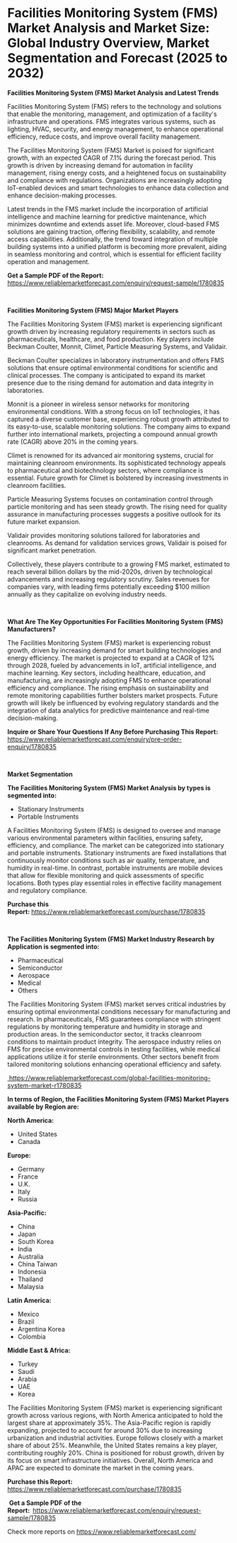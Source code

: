 <p><h1>Facilities Monitoring System (FMS) Market Analysis and Market Size: Global Industry Overview, Market Segmentation and Forecast (2025 to 2032)</h1></p><p><strong>Facilities Monitoring System (FMS) Market Analysis and Latest Trends</strong></p>
<p><p>Facilities Monitoring System (FMS) refers to the technology and solutions that enable the monitoring, management, and optimization of a facility's infrastructure and operations. FMS integrates various systems, such as lighting, HVAC, security, and energy management, to enhance operational efficiency, reduce costs, and improve overall facility management.</p><p>The Facilities Monitoring System (FMS) Market is poised for significant growth, with an expected CAGR of 7.1% during the forecast period. This growth is driven by increasing demand for automation in facility management, rising energy costs, and a heightened focus on sustainability and compliance with regulations. Organizations are increasingly adopting IoT-enabled devices and smart technologies to enhance data collection and enhance decision-making processes.</p><p>Latest trends in the FMS market include the incorporation of artificial intelligence and machine learning for predictive maintenance, which minimizes downtime and extends asset life. Moreover, cloud-based FMS solutions are gaining traction, offering flexibility, scalability, and remote access capabilities. Additionally, the trend toward integration of multiple building systems into a unified platform is becoming more prevalent, aiding in seamless monitoring and control, which is essential for efficient facility operation and management.</p></p>
<p><strong>Get a Sample PDF of the Report:&nbsp;</strong> <a href="https://www.reliablemarketforecast.com/enquiry/request-sample/1780835?utm_campaign=2949&utm_medium=2&utm_source=Github&utm_content=ia&utm_term=11032025&utm_id=facilities-monitoring-system-fms">https://www.reliablemarketforecast.com/enquiry/request-sample/1780835</a></p>
<p>&nbsp;</p>
<p><strong>Facilities Monitoring System (FMS) Major Market Players</strong></p>
<p><p>The Facilities Monitoring System (FMS) market is experiencing significant growth driven by increasing regulatory requirements in sectors such as pharmaceuticals, healthcare, and food production. Key players include Beckman Coulter, Monnit, Climet, Particle Measuring Systems, and Validair.</p><p>Beckman Coulter specializes in laboratory instrumentation and offers FMS solutions that ensure optimal environmental conditions for scientific and clinical processes. The company is anticipated to expand its market presence due to the rising demand for automation and data integrity in laboratories.</p><p>Monnit is a pioneer in wireless sensor networks for monitoring environmental conditions. With a strong focus on IoT technologies, it has captured a diverse customer base, experiencing robust growth attributed to its easy-to-use, scalable monitoring solutions. The company aims to expand further into international markets, projecting a compound annual growth rate (CAGR) above 20% in the coming years.</p><p>Climet is renowned for its advanced air monitoring systems, crucial for maintaining cleanroom environments. Its sophisticated technology appeals to pharmaceutical and biotechnology sectors, where compliance is essential. Future growth for Climet is bolstered by increasing investments in cleanroom facilities.</p><p>Particle Measuring Systems focuses on contamination control through particle monitoring and has seen steady growth. The rising need for quality assurance in manufacturing processes suggests a positive outlook for its future market expansion.</p><p>Validair provides monitoring solutions tailored for laboratories and cleanrooms. As demand for validation services grows, Validair is poised for significant market penetration.</p><p>Collectively, these players contribute to a growing FMS market, estimated to reach several billion dollars by the mid-2020s, driven by technological advancements and increasing regulatory scrutiny. Sales revenues for companies vary, with leading firms potentially exceeding $100 million annually as they capitalize on evolving industry needs.</p></p>
<p>&nbsp;</p>
<p><strong>What Are The Key Opportunities For Facilities Monitoring System (FMS) Manufacturers?</strong></p>
<p><p>The Facilities Monitoring System (FMS) market is experiencing robust growth, driven by increasing demand for smart building technologies and energy efficiency. The market is projected to expand at a CAGR of 12% through 2028, fueled by advancements in IoT, artificial intelligence, and machine learning. Key sectors, including healthcare, education, and manufacturing, are increasingly adopting FMS to enhance operational efficiency and compliance. The rising emphasis on sustainability and remote monitoring capabilities further bolsters market prospects. Future growth will likely be influenced by evolving regulatory standards and the integration of data analytics for predictive maintenance and real-time decision-making.</p></p>
<p><strong>Inquire or Share Your Questions If Any Before Purchasing This Report:</strong> <a href="https://www.reliablemarketforecast.com/enquiry/pre-order-enquiry/1780835?utm_campaign=2949&utm_medium=2&utm_source=Github&utm_content=ia&utm_term=11032025&utm_id=facilities-monitoring-system-fms">https://www.reliablemarketforecast.com/enquiry/pre-order-enquiry/1780835</a></p>
<p>&nbsp;</p>
<p><strong>Market Segmentation</strong></p>
<p><strong>The Facilities Monitoring System (FMS) Market Analysis by types is segmented into:</strong></p>
<p><ul><li>Stationary Instruments</li><li>Portable Instruments</li></ul></p>
<p><p>A Facilities Monitoring System (FMS) is designed to oversee and manage various environmental parameters within facilities, ensuring safety, efficiency, and compliance. The market can be categorized into stationary and portable instruments. Stationary instruments are fixed installations that continuously monitor conditions such as air quality, temperature, and humidity in real-time. In contrast, portable instruments are mobile devices that allow for flexible monitoring and quick assessments of specific locations. Both types play essential roles in effective facility management and regulatory compliance.</p></p>
<p><strong>Purchase this Report:&nbsp;</strong><a href="https://www.reliablemarketforecast.com/purchase/1780835?utm_campaign=2949&utm_medium=2&utm_source=Github&utm_content=ia&utm_term=11032025&utm_id=facilities-monitoring-system-fms">https://www.reliablemarketforecast.com/purchase/1780835</a></p>
<p>&nbsp;</p>
<p><strong>The Facilities Monitoring System (FMS) Market Industry Research by Application is segmented into:</strong></p>
<p><ul><li>Pharmaceutical</li><li>Semiconductor</li><li>Aerospace</li><li>Medical</li><li>Others</li></ul></p>
<p><p>The Facilities Monitoring System (FMS) market serves critical industries by ensuring optimal environmental conditions necessary for manufacturing and research. In pharmaceuticals, FMS guarantees compliance with stringent regulations by monitoring temperature and humidity in storage and production areas. In the semiconductor sector, it tracks cleanroom conditions to maintain product integrity. The aerospace industry relies on FMS for precise environmental controls in testing facilities, while medical applications utilize it for sterile environments. Other sectors benefit from tailored monitoring solutions enhancing operational efficiency and safety.</p></p>
<p><a href="https://www.reliablemarketforecast.com/global-facilities-monitoring-system-market-r1780835?utm_campaign=2949&utm_medium=2&utm_source=Github&utm_content=ia&utm_term=11032025&utm_id=facilities-monitoring-system-fms">&nbsp;https://www.reliablemarketforecast.com/global-facilities-monitoring-system-market-r1780835</a></p>
<p><strong>In terms of Region, the Facilities Monitoring System (FMS) Market Players available by Region are:</strong></p>
<p>
    <p> <strong> North America: </strong>
        <ul>
            <li>United States</li>
            <li>Canada</li>
        </ul>
        </p> 
    <p> <strong> Europe: </strong>
        <ul>
            <li>Germany</li>
            <li>France</li>
            <li>U.K.</li>
            <li>Italy</li>
            <li>Russia</li>
        </ul>
        </p> 
    <p> <strong> Asia-Pacific: </strong>
        <ul>
            <li>China</li>
            <li>Japan</li>
            <li>South Korea</li>
            <li>India</li>
            <li>Australia</li>
            <li>China Taiwan</li>
            <li>Indonesia</li>
            <li>Thailand</li>
            <li>Malaysia</li>
        </ul>
        </p> 
    <p> <strong> Latin America: </strong>
        <ul>
            <li>Mexico</li>
            <li>Brazil</li>
            <li>Argentina Korea</li>
            <li>Colombia</li>
        </ul>
        </p> 
    <p> <strong> Middle East & Africa: </strong>
        <ul>
            <li>Turkey</li>
            <li>Saudi</li>
            <li>Arabia</li>
            <li>UAE</li>
            <li>Korea</li>
        </ul>
    </p>
    </p>
<p><p>The Facilities Monitoring System (FMS) market is experiencing significant growth across various regions, with North America anticipated to hold the largest share at approximately 35%. The Asia-Pacific region is rapidly expanding, projected to account for around 30% due to increasing urbanization and industrial activities. Europe follows closely with a market share of about 25%. Meanwhile, the United States remains a key player, contributing roughly 20%. China is positioned for robust growth, driven by its focus on smart infrastructure initiatives. Overall, North America and APAC are expected to dominate the market in the coming years.</p></p>
<p><strong>Purchase this Report: </strong><a href="https://www.reliablemarketforecast.com/purchase/1780835?utm_campaign=2949&utm_medium=2&utm_source=Github&utm_content=ia&utm_term=11032025&utm_id=facilities-monitoring-system-fms">https://www.reliablemarketforecast.com/purchase/1780835</a></p>
<p>&nbsp;<strong>Get a Sample PDF of the Report:&nbsp;&nbsp;</strong><a href="https://www.reliablemarketforecast.com/enquiry/request-sample/1780835?utm_campaign=2949&utm_medium=2&utm_source=Github&utm_content=ia&utm_term=11032025&utm_id=facilities-monitoring-system-fms">https://www.reliablemarketforecast.com/enquiry/request-sample/1780835</a></p>
<p><strong></strong></p>
<p>Check more reports on <a href="https://www.reliablemarketforecast.com/?utm_campaign=2949&utm_medium=2&utm_source=Github&utm_content=ia&utm_term=11032025&utm_id=facilities-monitoring-system-fms">https://www.reliablemarketforecast.com/</a></p>